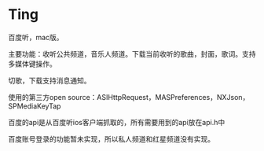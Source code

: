 Ting
====

百度听，mac版。

主要功能：收听公共频道，音乐人频道。下载当前收听的歌曲，封面，歌词。支持多媒体键操作。

切歌，下载支持消息通知。
          
使用的第三方open source：ASIHttpRequest，MASPreferences，NXJson，SPMediaKeyTap

百度的api是从百度听ios客户端抓取的，所有需要用到的api放在api.h中

百度账号登录的功能暂未实现，所以私人频道和红星频道没有实现。

